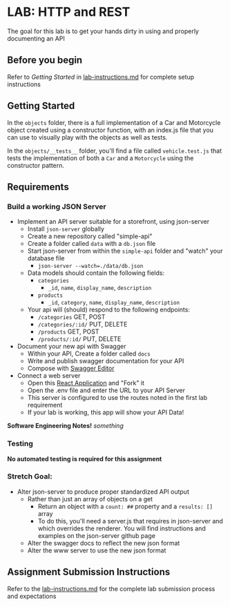 # LAB: HTTP and REST

The goal for this lab is to get your hands dirty in using and properly documenting an API

## Before you begin
Refer to *Getting Started* in [lab-instructions.md](../../../reference/submission-instructions/labs.md) for complete setup instructions

## Getting Started
In the `objects` folder, there is a full implementation of a Car and Motorcycle object created using a constructor function, with an index.js file that you can use to visually play with the objects as well as tests.

In the `objects/__tests__` folder, you'll find a file called `vehicle.test.js` that tests the implementation of both a `Car` and a `Motorcycle` using the constructor pattern.

## Requirements

### Build a working JSON Server

* Implement an API server suitable for a storefront, using json-server
  * Install `json-server` globally
  * Create a new repository called "simple-api"
  * Create a folder called `data` with a `db.json` file
  * Start json-server from within the `simple-api` folder and "watch" your database file
    * `json-server --watch=./data/db.json`
  * Data models should contain the following fields:
    * `categories`
      * `_id`, `name`, `display_name`, `description`
    * `products`
      * `_id`, `category`, `name`, `display_name`, `description`
  * Your api will (should) respond to the following endpoints:
    * `/categories`  GET, POST
    * `/categories/:id/` PUT, DELETE
    * `/products`  GET, POST
    * `/products/:id/` PUT, DELETE
* Document your new api with Swagger
  * Within your API, Create a folder called `docs`
  * Write and publish swagger documentation for your API
  * Compose with [Swagger Editor](https://swagger.io/tools/swagger-editor/) 
* Connect a web server
  * Open this [React Application](https://codesandbox.io/s/w638oyk7o8) and "Fork" it
  * Open the .env file and enter the URL to your API Server
  * This server is configured to use the routes noted in the first lab requirement
  * If your lab is working, this app will show your API Data!

**Software Engineering Notes!** *something*
  
### Testing
**No automated testing is required for this assignment**


### Stretch Goal:
* Alter json-server to produce proper standardized API output
  * Rather than just an array of objects on a get
    * Return an object with a `count: ##` property and a `results: []` array
    * To do this, you'll need a server.js that requires in json-server and which overrides the renderer.  You will find instructions and examples on the json-server github page
  * Alter the swagger docs to reflect the new json format
  * Alter the www server to use the new json format 

## Assignment Submission Instructions
Refer to the [lab-instructions.md](../../../reference/submission-instructions/labs.md) for the complete lab submission process and expectations
